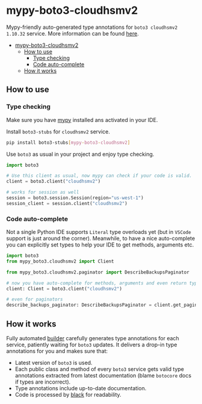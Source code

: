 # mypy-boto3-cloudhsmv2

Mypy-friendly auto-generated type annotations for `boto3 cloudhsmv2 1.10.32` service.
More information can be found [here](https://github.com/vemel/mypy_boto3).

- [mypy-boto3-cloudhsmv2](#mypy-boto3-cloudhsmv2)
  - [How to use](#how-to-use)
    - [Type checking](#type-checking)
    - [Code auto-complete](#code-auto-complete)
  - [How it works](#how-it-works)

## How to use

### Type checking

Make sure you have [mypy](https://github.com/python/mypy) installed ans activated in your IDE.

Install `boto3-stubs` for `cloudhsmv2` service.

```bash
pip install boto3-stubs[mypy-boto3-cloudhsmv2]
```

Use `boto3` as usual in your project and enjoy type checking.

```python
import boto3

# Use this client as usual, now mypy can check if your code is valid.
client = boto3.client("cloudhsmv2")

# works for session as well
session = boto3.session.Session(region="us-west-1")
session_client = session.client("cloudhsmv2")

```

### Code auto-complete

Not a single Python IDE supports `Literal` type overloads yet (but in `VSCode` support is just around the corner).
Meanwhile, to have a nice auto-complete you can explicitly set types to help your IDE to get methods, arguments etc.

```python
import boto3
from mypy_boto3.cloudhsmv2 import Client

from mypy_boto3.cloudhsmv2.paginator import DescribeBackupsPaginator

# now you have auto-complete for methods, arguments and even return types
client: Client = boto3.client("cloudhsmv2")

# even for paginators
describe_backups_paginator: DescribeBackupsPaginator = client.get_paginator("describe_backups")
```

## How it works

Fully automated [builder](https://github.com/vemel/mypy_boto3) carefully generates
type annotations for each service, patiently waiting for `boto3` updates. It delivers
a drop-in type annotations for you and makes sure that:

- Latest version of `boto3` is used.
- Each public class and method of every `boto3` service gets valid type annotations
  extracted from latest documentation (blame `botocore` docs if types are incorrect).
- Type annotations include up-to-date documentation.
- Code is processed by [black](https://github.com/psf/black) for readability.